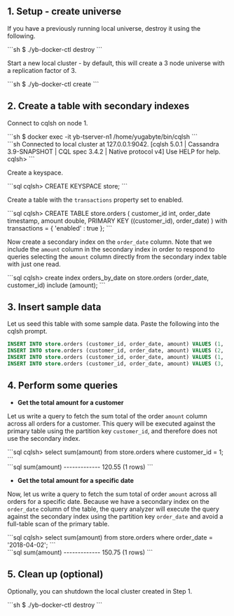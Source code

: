 ## 1. Setup - create universe

If you have a previously running local universe, destroy it using the following.
<div class='copy separator-dollar'>
```sh
$ ./yb-docker-ctl destroy
```
</div>

Start a new local cluster - by default, this will create a 3 node universe with a replication factor of 3.
<div class='copy separator-dollar'>
```sh
$ ./yb-docker-ctl create
```
</div>


## 2. Create a table with secondary indexes

Connect to cqlsh on node 1.
<div class='copy separator-dollar'>
```sh
$ docker exec -it yb-tserver-n1 /home/yugabyte/bin/cqlsh
```
</div>
```sh
Connected to local cluster at 127.0.0.1:9042.
[cqlsh 5.0.1 | Cassandra 3.9-SNAPSHOT | CQL spec 3.4.2 | Native protocol v4]
Use HELP for help.
cqlsh>
```

Create a keyspace.
<div class='copy separator-gt'>
```sql
cqlsh> CREATE KEYSPACE store;
```
</div>

Create a table with the `transactions` property set to enabled.
<div class='copy separator-gt'>
```sql
cqlsh> CREATE TABLE store.orders (
  customer_id int,
  order_date timestamp,
  amount double,
  PRIMARY KEY ((customer_id), order_date)
) with transactions = { 'enabled' : true };
```
</div>

Now create a secondary index on the `order_date` column. Note that we include the `amount` column in the secondary index in order to respond to queries selecting the `amount` column directly from the secondary index table with just one read.
<div class='copy separator-gt'>
```sql
cqlsh> create index orders_by_date on store.orders (order_date, customer_id) include (amount);
```
</div>


## 3. Insert sample data

Let us seed this table with some sample data. Paste the following into the cqlsh prompt.

```{.sql .copy}
INSERT INTO store.orders (customer_id, order_date, amount) VALUES (1, '2018-04-02', 100.30);
INSERT INTO store.orders (customer_id, order_date, amount) VALUES (2, '2018-04-02', 50.45);
INSERT INTO store.orders (customer_id, order_date, amount) VALUES (1, '2018-04-06', 20.25);
INSERT INTO store.orders (customer_id, order_date, amount) VALUES (3, '2018-04-06', 200.80);
```


## 4. Perform some queries

- **Get the total amount for a customer**

Let us write a query to fetch the sum total of the order `amount` column across all orders for a customer. This query will be executed against the primary table using the partition key `customer_id`, and therefore does not use the secondary index.
<div class='copy separator-gt'>
```sql
cqlsh> select sum(amount) from store.orders where customer_id = 1;
```
</div>
```sql
 sum(amount)
-------------
      120.55
(1 rows)
```

- **Get the total amount for a specific date**

Now, let us write a query to fetch the sum total of order `amount` across all orders for a specific date. Because we have a secondary index on the `order_date` column of the table, the query analyzer will execute the query against the secondary index using the partition key `order_date` and avoid a full-table scan of the primary table.
<div class='copy separator-gt'>
```sql
cqlsh> select sum(amount) from store.orders where order_date = '2018-04-02';
```
</div>
```sql
 sum(amount)
-------------
      150.75
(1 rows)
```

## 5. Clean up (optional)

Optionally, you can shutdown the local cluster created in Step 1.
<div class='copy separator-dollar'>
```sh
$ ./yb-docker-ctl destroy
```
</div>
